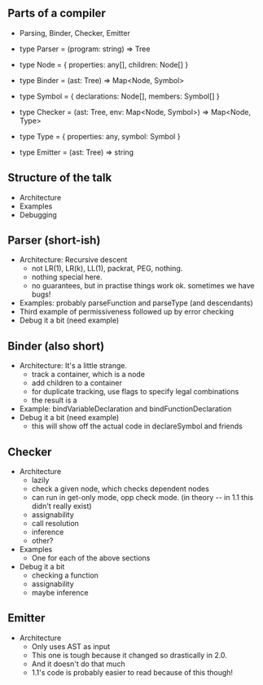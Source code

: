 ## Parts of a compiler

- Parsing, Binder, Checker, Emitter
- type Parser = (program: string) => Tree<Node>
- type Node = { properties: any[], children: Node[] }
- type Binder = (ast: Tree<Node>) => Map<Node, Symbol>
- type Symbol = { declarations: Node[], members: Symbol[] }
- type Checker = (ast: Tree<Node>, env: Map<Node, Symbol>) => Map<Node, Type>
- type Type = { properties: any, symbol: Symbol }

- type Emitter = (ast: Tree<Node>) => string

## Structure of the talk

- Architecture
- Examples
- Debugging

## Parser (short-ish)
- Architecture: Recursive descent
  - not LR(1), LR(k), LL(1), packrat, PEG, nothing.
  - nothing special here.
  - no guarantees, but in practise things work ok. sometimes we have bugs!
- Examples: probably parseFunction and parseType (and descendants)
- Third example of permissiveness followed up by error checking
- Debug it a bit (need example)

## Binder (also short)
- Architecture: It's a little strange.
  - track a container, which is a node
  - add children to a container
  - for duplicate tracking, use flags to specify legal combinations
  - the result is a 
- Example: bindVariableDeclaration and bindFunctionDeclaration
- Debug it a bit (need example)
  - this will show off the actual code in declareSymbol and friends

## Checker
- Architecture
  - lazily
  - check a given node, which checks dependent nodes
  - can run in get-only mode, opp check mode.
    (in theory -- in 1.1 this didn't really exist)
  - assignability
  - call resolution
  - inference
  - other?
- Examples
  - One for each of the above sections
- Debug it a bit
  - checking a function
  - assignability
  - maybe inference

## Emitter

- Architecture
  - Only uses AST as input
  - This one is tough because it changed so drastically in 2.0.
  - And it doesn't do that much
  - 1.1's code is probably easier to read because of this though!
